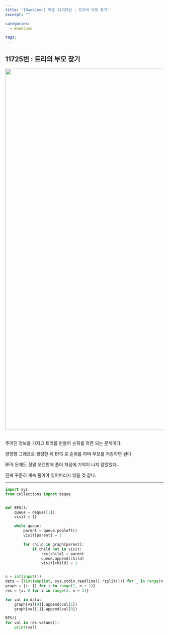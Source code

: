 ```yaml
---
title: "[BaekJoon] 백준 11725번 : 트리의 부모 찾기"
excerpt: ""

categories:
  - BaekJoon

tags:
---
```


## 11725번 : 트리의 부모 찾기

<center><img width="1150" alt="" src="https://user-images.githubusercontent.com/54533309/102967837-25396100-4536-11eb-9912-b3cea1e6bb07.png">
</center>

<br>

주어진 정보를 가지고 트리를 만들어 순회를 하면 되는 문제이다.

양방향 그래프로 생성한 뒤 BFS 로 순회를 하며 부모를 저장하면 된다.

BFS 문제도 정말 오랜만에 풀어 처음에 기억이 나지 않았었다..

진짜 꾸준히 계속 풀어야 잊어버리지 않을 것 같다.

---

```python
import sys
from collections import deque


def BFS():
	queue = deque([1])
	visit = {}

	while queue:
		parent = queue.popleft()
		visit[parent] = 1

		for child in graph[parent]:
			if child not in visit:
				res[child] = parent
				queue.append(child)
				visit[child] = 1


n = int(input())
data = [list(map(int, sys.stdin.readline().rsplit())) for _ in range(n - 1)]
graph = {i: [] for i in range(1, n + 1)}
res = {i: 0 for i in range(2, n + 1)}

for val in data:
	graph[val[0]].append(val[1])
	graph[val[1]].append(val[0])

BFS()
for val in res.values():
	print(val)
```

<br>

